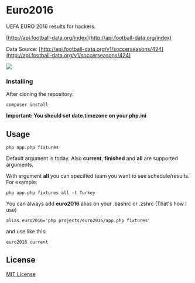 Euro2016
=================

UEFA EURO 2016 results for hackers.

[http://api.football-data.org/index](http://api.football-data.org/index)

Data Source: [http://api.football-data.org/v1/soccerseasons/424](http://api.football-data.org/v1/soccerseasons/424)

<img src="screenshot.png" />


### Installing

After cloning the repository:

```
composer install
```

**Important: You should set date.timezone on your php.ini**


Usage
------------

`php app.php fixtures`

Default argument is today. Also **current**, **finished** and **all** are supported arguments.

With argument **all** you can specified team you want to see schedule/results. For example:

`php app.php fixtures all -t Turkey`

You can always add **euro2016** alias on your .bashrc or .zshrc (That's how I use)

`alias euro2016='php projects/euro2016/app.php fixtures'`

and use like this:

`euro2016 current`

License
-------------

[MIT License](http://emir.mit-license.org/)
